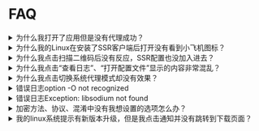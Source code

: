 # FAQ

<details>
  <summary>为什么我打开了应用但是没有代理成功？</summary>
  <p>首先，确定服务器配置中有可用的服务器并选中了其中的一项。其次，确认“启用系统代理”菜单已选中。再次，尝试勾选“系统代理设置”-“全局设置”，然后查看浏览器是否已被代理。最后，点击“帮助”-“查看日志”查看<code>shadowsocksr-python</code>是否正常运行，日志中有没有报错，如有报错请先排错（比如端口占用）。</p>
</details>

<details>
  <summary>为什么我的Linux在安装了SSR客户端后打开没有看到小飞机图标？</summary>
  <p>尝试安装<code>libappindicator1</code>应用程序指示器。</p>
</details>

<details>
  <summary>为什么我点击扫描二维码后没有反应，SSR配置也没加入进去？</summary>
  <p>请确保整个屏幕中有且仅有一个正确可识别的SS(R)二维码。</p>
</details>

<details>
  <summary>为什么我点击“查看日志”、“打开配置文件”显示的内容非常混乱？</summary>
  <p>这2个操作会直接使用系统默认的应用分别打开<code>.log</code>和<code>.json</code>文件，所以这种情况应该是对应扩展名的系统默认应用对该文件显示有问题，请尝试直接修改这2种后缀名对应的默认程序。</p>
</details>

<details>
  <summary>为什么我点击切换系统代理模式却没有效果？</summary>
  <p>我们暂时只支持<code>Gnome</code>桌面的Linux系统，其它桌面环境的如果你有解决方案请发issue。Windows和Mac应该正常。</p>
</details>

<details>
  <summary>错误日志option -O not recognized</summary>
  <p>该错误的原因是因为<code>shadowsocksr-python</code>版本过低而不支持<code>-O</code>参数导致，请升级<code>shadowsocksr-python</code>版本。其它相类似的错误采用同样的处理方案。</p>
</details>

<details>
  <summary>错误日志Exception: libsodium not found</summary>
  <p>该错误是因为当前系统缺少libsodium库导致，Mac下使用<code>brew install libsodium</code>安装，Ubuntu可参考<a>https://gist.github.com/jonathanpmartins/2510f38abee1e65c6d92</a>安装，Windows前往<a href="https://download.libsodium.org/libsodium/releases/">https://download.libsodium.org/libsodium/releases/</a>下载<code>libsodium-{version}-msvc.zip</code>文件并解压，复制解压目录中的<code>libsodium.dll</code>至<code>C:\windows\system32</code>目录（注意dll文件是64的还是32的）,其它系统请自行搜索。</p>
</details>

<details>
  <summary>加密方法、协议、混淆中没有我想设置的选项怎么办？</summary>
  <p>请右击任务栏图标-配置-选项设置...，然后切换到SSR设置选项卡中自行添加。</p>
</details>

<details>
  <summary>我的linux系统提示有新版本升级，但是我点击通知并没有跳转到下载页面？</summary>
  <p>1，建议使用AppImage包。 2，参考<a href="https://github.com/electron/electron/issues/9919">https://github.com/electron/electron/issues/9919</a>&nbsp;以及&nbsp;<a href="https://github.com/electron/electron/issues/8474">https://github.com/electron/electron/issues/8474</a></p>
</details>
